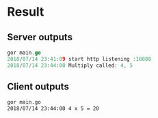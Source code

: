 # Result

## Server outputs

```go
gor main.go
2018/07/14 23:41:09 start http listening :18888
2018/07/14 23:44:00 Multiply called: 4, 5
```

## Client outputs

```bash
gor main.go
2018/07/14 23:44:00 4 x 5 = 20
```
